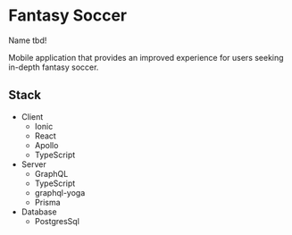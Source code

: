 # Fantasy Soccer

Name tbd!

Mobile application that provides an improved experience for users seeking in-depth fantasy soccer.

## Stack

* Client
  * Ionic
  * React
  * Apollo
  * TypeScript
* Server
  * GraphQL
  * TypeScript
  * graphql-yoga
  * Prisma
* Database
  * PostgresSql
